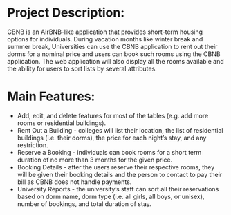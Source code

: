 # Project Description:
CBNB is an AirBNB-like application that provides short-term housing options for individuals. During vacation months like winter break and summer break, Universities can use the CBNB application to rent out their dorms for a nominal price and users can book such rooms using the CBNB application. The web application will also display all the rooms available and the ability for users to sort lists by several attributes.

# Main Features:
* Add, edit, and delete features for most of the tables (e.g. add more rooms or residential buildings).
* Rent Out a Building - colleges will list their location, the list of residential buildings (i.e. their dorms), the price for each night’s stay, and any restriction.
* Reserve a Booking - individuals can book rooms for a short term duration of no more than 3 months for the given price.
* Booking Details - after the users reserve their respective rooms, they will be given their booking details and the person to contact to pay their bill as CBNB does not handle payments. 
* University Reports - the university’s staff can sort all their reservations based on dorm name, dorm type (i.e. all girls, all boys, or unisex), number of bookings, and total duration of stay.
